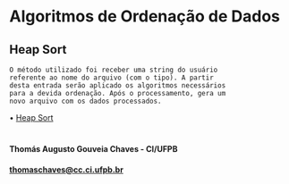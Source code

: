 # Algoritmos de Ordenação de Dados

## Heap Sort
    O método utilizado foi receber uma string do usuário
    referente ao nome do arquivo (com o tipo). A partir
    desta entrada serão aplicado os algoritmos necessários
    para a devida ordenação. Após o processamento, gera um
    novo arquivo com os dados processados.
    
   • [Heap Sort](https://github.com/thmsagc/thms-ordenacao/tree/master/HEAP%20SORT)

#   
#### Thomás Augusto Gouveia Chaves - CI/UFPB
#### thomaschaves@cc.ci.ufpb.br
